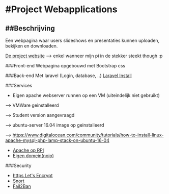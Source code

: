 #Project Webapplications
======
##Beschrijving
------
Een webpagina waar users slideshows en presentaties kunnen uploaden, bekijken en downloaden.

[De project website](https://slideshows.hopto.org "Slideshows website") --> enkel wanneer mijn pi in de stekker steekt though :p

###Front-end
Webpagina opgebouwd met Bootstrap css

###Back-end
Met laravel (Login, database, ..)
[Laravel Install](./laravelinstall.md)

###Services
* Eigen apache webserver runnen op een VM (uiteindelijk niet gebruikt)

--> VMWare geinstalleerd

--> Student version aangevraagd

--> ubuntu-server 16.04 image op geinstalleerd

--> https://www.digitalocean.com/community/tutorials/how-to-install-linux-apache-mysql-php-lamp-stack-on-ubuntu-16-04

* [Apache op RPI](./webserver.md)
* [Eigen domein(noip)](./No-ip.md)

###Security
* [https Let's Encrypt](./https.md)
* [Snort](./snort.md)
* [Fail2Ban](./Fail2ban.md)


